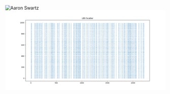 
 ![Aaron Swartz](https://github.com/ustcxiexk/TrickGame/raw/master/FullGame/application/static/image/table.png)
![Aaron Swartz](https://github.com/ustcxiexk/TCAlgorithmCompetition/blob/master/DataCleansing/images/LBS.png)

